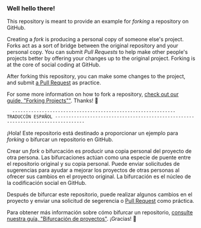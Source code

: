 ### Well hello there!

This repository is meant to provide an example for *forking* a repository on GitHub.

Creating a *fork* is producing a personal copy of someone else's project. Forks act as a sort of bridge between the original repository and your personal copy. You can submit *Pull Requests* to help make other people's projects better by offering your changes up to the original project. Forking is at the core of social coding at GitHub.

After forking this repository, you can make some changes to the project, and submit [a Pull Request](https://github.com/octocat/Spoon-Knife/pulls) as practice.

For some more information on how to fork a repository, [check out our guide, "Forking Projects""](http://guides.github.com/overviews/forking/). Thanks! :sparkling_heart:


      ------------------------------------------------------------- TRADUCCÓN ESPAÑOL ---------------------------------------------------------------------------------

¡Hola!
Este repositorio está destinado a proporcionar un ejemplo para *forking* o bifurcar un repositorio en GitHub.

Crear un *fork* o bifurcación es producir una copia personal del proyecto de otra persona. Las bifurcaciones actúan como una especie de puente entre el repositorio original y su copia personal. Puede enviar solicitudes de sugerencias para ayudar a mejorar los proyectos de otras personas al ofrecer sus cambios en el proyecto original. La bifurcación es el núcleo de la codificación social en GitHub.

Después de bifurcar este repositorio, puede realizar algunos cambios en el proyecto y enviar una solicitud de segerencia o [Pull Request](https://github.com/octocat/Spoon-Knife/pulls)  como práctica.

Para obtener más información sobre cómo bifurcar un repositorio, [consulte nuestra guía, "Bifurcación de proyectos"](http://guides.github.com/overviews/forking/). ¡Gracias! 💖


